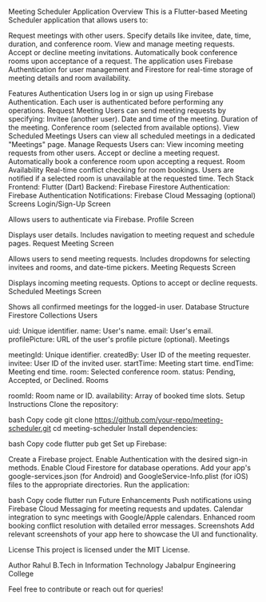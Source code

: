 Meeting Scheduler Application
Overview
This is a Flutter-based Meeting Scheduler application that allows users to:

Request meetings with other users.
Specify details like invitee, date, time, duration, and conference room.
View and manage meeting requests.
Accept or decline meeting invitations.
Automatically book conference rooms upon acceptance of a request.
The application uses Firebase Authentication for user management and Firestore for real-time storage of meeting details and room availability.

Features
Authentication
Users log in or sign up using Firebase Authentication.
Each user is authenticated before performing any operations.
Request Meeting
Users can send meeting requests by specifying:
Invitee (another user).
Date and time of the meeting.
Duration of the meeting.
Conference room (selected from available options).
View Scheduled Meetings
Users can view all scheduled meetings in a dedicated "Meetings" page.
Manage Requests
Users can:
View incoming meeting requests from other users.
Accept or decline a meeting request.
Automatically book a conference room upon accepting a request.
Room Availability
Real-time conflict checking for room bookings.
Users are notified if a selected room is unavailable at the requested time.
Tech Stack
Frontend: Flutter (Dart)
Backend: Firebase Firestore
Authentication: Firebase Authentication
Notifications: Firebase Cloud Messaging (optional)
Screens
Login/Sign-Up Screen

Allows users to authenticate via Firebase.
Profile Screen

Displays user details.
Includes navigation to meeting request and schedule pages.
Request Meeting Screen

Allows users to send meeting requests.
Includes dropdowns for selecting invitees and rooms, and date-time pickers.
Meeting Requests Screen

Displays incoming meeting requests.
Options to accept or decline requests.
Scheduled Meetings Screen

Shows all confirmed meetings for the logged-in user.
Database Structure
Firestore Collections
Users

uid: Unique identifier.
name: User's name.
email: User's email.
profilePicture: URL of the user's profile picture (optional).
Meetings

meetingId: Unique identifier.
createdBy: User ID of the meeting requester.
invitee: User ID of the invited user.
startTime: Meeting start time.
endTime: Meeting end time.
room: Selected conference room.
status: Pending, Accepted, or Declined.
Rooms

roomId: Room name or ID.
availability: Array of booked time slots.
Setup Instructions
Clone the repository:

bash
Copy code
git clone https://github.com/your-repo/meeting-scheduler.git
cd meeting-scheduler
Install dependencies:

bash
Copy code
flutter pub get
Set up Firebase:

Create a Firebase project.
Enable Authentication with the desired sign-in methods.
Enable Cloud Firestore for database operations.
Add your app's google-services.json (for Android) and GoogleService-Info.plist (for iOS) files to the appropriate directories.
Run the application:

bash
Copy code
flutter run
Future Enhancements
Push notifications using Firebase Cloud Messaging for meeting requests and updates.
Calendar integration to sync meetings with Google/Apple calendars.
Enhanced room booking conflict resolution with detailed error messages.
Screenshots
Add relevant screenshots of your app here to showcase the UI and functionality.

License
This project is licensed under the MIT License.

Author
Rahul
B.Tech in Information Technology
Jabalpur Engineering College

Feel free to contribute or reach out for queries!
